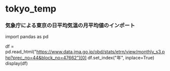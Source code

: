 # tokyo_temp
### 気象庁による東京の日平均気温の月平均値のインポート
import pandas as pd

df = pd.read_html("https://www.data.jma.go.jp/obd/stats/etrn/view/monthly_s3.php?prec_no=44&block_no=47662")[0]
df.set_index("年", inplace=True)
display(df)


